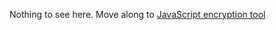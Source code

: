 Nothing to see here. Move along to [JavaScript encryption tool](https://tomosaigon.github.io/web-encrypt-text/)
